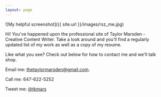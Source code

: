 ```yaml
---
layout: page
---
```


![My helpful screenshot]({{ site.url }}/images/rsz_me.jpg)

Hi! You've happened upon the professional site of Taylor Marsden - Creative Content Writer. Take a look around and you'll find a regularly updated list of my work as well as a copy of my resume. 

Like what you see? Check out below for how to contact me and we'll talk shop.

Email me: <a href="mailto:thetaylormarsden@gmail.com">thetaylormarsden@gmail.com</a>.

Call me: 647-622-5252

Tweet me: [@tkmars](http://twitter.com/tkmars)